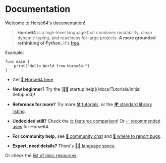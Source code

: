 
<!-- For license of this file, see LICENSE.md in the base dir. -->

Documentation
=============

Welcome to Horse64's documentation!

> **Horse64** is a high-level language that combines readability, clean dynamic
  typing, and readiness for large projects. **A more grounded rethinking
  of Python.** It's [free](
  https://horse64.org/get).

Example:

```Horse64
func main {
    print("Hello World from Horse64!")
}
```

- Get [📩 Horse64 here](https://horse64.org/get).

- **New beginner?**
  Try the [🦸‍♀️ startup help](/docs/Tutorials/Initial Setup.md)!

- **Reference for more?**
  Try more [🛠️ tutorials](
  /docs/Tutorials/Start), or the
  [🌍 standard library listing](/docs/FIXME).

- **Undecided still?**
  Check the [⚖️ features comparison](/docs/Features.md)! Or
  [✅ recommended uses](
  /docs/Features.md#when-to-use-horse64) for Horse64.

- **For community help,** see
  [💬 community chat](https://horse64.org/chat) and
  [🐞 where to report bugs](/docs/Resources.md#report-bugs).

- **Expert, need details?**
  There's [👩‍🔬 language specs](
  /docs/Language%20Specs/Overview.md).

Or check the [list of misc resources](/docs/Resources.md).

